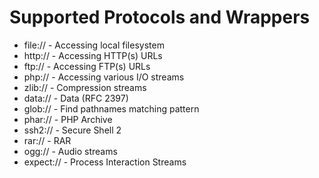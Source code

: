 
# Supported Protocols and Wrappers  

- file:// - Accessing local filesystem
- http:// - Accessing HTTP(s) URLs
- ftp:// - Accessing FTP(s) URLs
- php:// - Accessing various I/O streams
- zlib:// - Compression streams
- data:// - Data (RFC 2397)
- glob:// - Find pathnames matching pattern
- phar:// - PHP Archive
- ssh2:// - Secure Shell 2
- rar:// - RAR
- ogg:// - Audio streams
- expect:// - Process Interaction Streams
